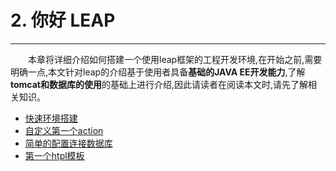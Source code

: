 # 2. 你好 LEAP
-------
&emsp;&emsp;本章将详细介绍如何搭建一个使用leap框架的工程开发环境,在开始之前,需要明确一点,本文针对leap的介绍基于使用者具备**基础的JAVA EE开发能力**,了解**tomcat和数据库的使用**的基础上进行介绍,因此请读者在阅读本文时,请先了解相关知识。
* [快速环境搭建](construction.md)
* [自定义第一个action](first_action.md)
* [简单的配置连接数据库](connect_db.md)
* [第一个htpl模板](first_htpl.md)